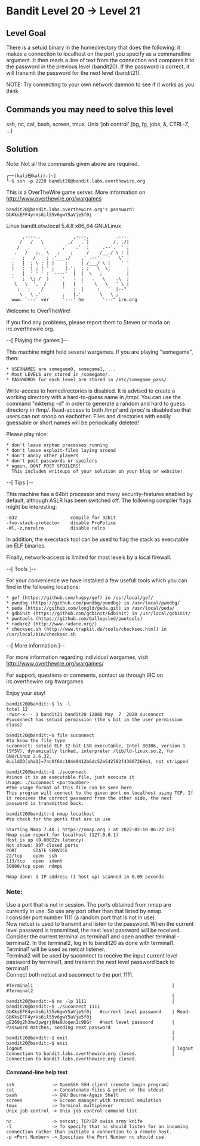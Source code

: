 # Bandit Level 20 → Level 21

## Level Goal
There is a setuid binary in the homedirectory that does the following: it makes a connection to localhost on the port you specify as a commandline argument. It then reads a line of text from the connection and compares it to the password in the previous level (bandit20). If the password is correct, it will transmit the password for the next level (bandit21).

NOTE: Try connecting to your own network daemon to see if it works as you think

## Commands you may need to solve this level
ssh, nc, cat, bash, screen, tmux, Unix ‘job control’ (bg, fg, jobs, &, CTRL-Z, …)

## Solution
Note:
Not all the commands given above are required.
```                                                                                 
┌──(kali㉿kali)-[~]
└─$ ssh -p 2220 bandit20@bandit.labs.overthewire.org 
```

This is a OverTheWire game server. More information on http://www.overthewire.org/wargames

```
bandit20@bandit.labs.overthewire.org's password: GbKksEFF4yrVs6il55v6gwY5aVje5f0j
```

Linux bandit.otw.local 5.4.8 x86_64 GNU/Linux
```
      ,----..            ,----,          .---.
     /   /   \         ,/   .`|         /. ./|
    /   .     :      ,`   .'  :     .--'.  ' ;
   .   /   ;.  \   ;    ;     /    /__./ \ : |
  .   ;   /  ` ; .'___,/    ,' .--'.  '   \' .
  ;   |  ; \ ; | |    :     | /___/ \ |    ' '
  |   :  | ; | ' ;    |.';  ; ;   \  \;      :
  .   |  ' ' ' : `----'  |  |  \   ;  `      |
  '   ;  \; /  |     '   :  ;   .   \    .\  ;
   \   \  ',  /      |   |  '    \   \   ' \ |
    ;   :    /       '   :  |     :   '  |--"
     \   \ .'        ;   |.'       \   \ ;
  www. `---` ver     '---' he       '---" ire.org
```

Welcome to OverTheWire!

If you find any problems, please report them to Steven or morla on
irc.overthewire.org.

--[ Playing the games ]--

  This machine might hold several wargames.
  If you are playing "somegame", then:

    * USERNAMES are somegame0, somegame1, ...
    * Most LEVELS are stored in /somegame/.
    * PASSWORDS for each level are stored in /etc/somegame_pass/.

  Write-access to homedirectories is disabled. It is advised to create a
  working directory with a hard-to-guess name in /tmp/.  You can use the
  command "mktemp -d" in order to generate a random and hard to guess
  directory in /tmp/.  Read-access to both /tmp/ and /proc/ is disabled
  so that users can not snoop on eachother. Files and directories with
  easily guessable or short names will be periodically deleted!

  Please play nice:

    * don't leave orphan processes running
    * don't leave exploit-files laying around
    * don't annoy other players
    * don't post passwords or spoilers
    * again, DONT POST SPOILERS!
      This includes writeups of your solution on your blog or website!

--[ Tips ]--

  This machine has a 64bit processor and many security-features enabled
  by default, although ASLR has been switched off.  The following
  compiler flags might be interesting:

    -m32                    compile for 32bit
    -fno-stack-protector    disable ProPolice
    -Wl,-z,norelro          disable relro

  In addition, the execstack tool can be used to flag the stack as
  executable on ELF binaries.

  Finally, network-access is limited for most levels by a local
  firewall.

--[ Tools ]--

 For your convenience we have installed a few usefull tools which you can find
 in the following locations:

    * gef (https://github.com/hugsy/gef) in /usr/local/gef/
    * pwndbg (https://github.com/pwndbg/pwndbg) in /usr/local/pwndbg/
    * peda (https://github.com/longld/peda.git) in /usr/local/peda/
    * gdbinit (https://github.com/gdbinit/Gdbinit) in /usr/local/gdbinit/
    * pwntools (https://github.com/Gallopsled/pwntools)
    * radare2 (http://www.radare.org/)
    * checksec.sh (http://www.trapkit.de/tools/checksec.html) in /usr/local/bin/checksec.sh

--[ More information ]--

  For more information regarding individual wargames, visit
  http://www.overthewire.org/wargames/

  For support, questions or comments, contact us through IRC on
  irc.overthewire.org #wargames.

  Enjoy your stay!
  
```
bandit20@bandit:~$ ls -l
total 12
-rwsr-x--- 1 bandit21 bandit20 12088 May  7  2020 suconnect                   #suconnect has setuid permission (the s bit in the user permission class)

bandit20@bandit:~$ file suconnect                                             #to know the file type
suconnect: setuid ELF 32-bit LSB executable, Intel 80386, version 1 (SYSV), dynamically linked, interpreter /lib/ld-linux.so.2, for GNU/Linux 2.6.32, BuildID[sha1]=74c0f6dc184e0412b6dc52e542782f43807268e1, not stripped

bandit20@bandit:~$ ./suconnect                                                #since it is an executable file, just execute it
Usage: ./suconnect <portnumber>                                               #the usage format of this file can be seen here 
This program will connect to the given port on localhost using TCP. If it receives the correct password from the other side, the next password is transmitted back.

bandit20@bandit:~$ nmap localhost                                             #to check for the ports that are in use

Starting Nmap 7.40 ( https://nmap.org ) at 2022-02-10 06:22 CET
Nmap scan report for localhost (127.0.0.1)
Host is up (0.00022s latency).
Not shown: 997 closed ports
PORT      STATE SERVICE
22/tcp    open  ssh
113/tcp   open  ident
30000/tcp open  ndmps

Nmap done: 1 IP address (1 host up) scanned in 0.09 seconds
```


### Note: 
Use a port that is not in session. The ports obtained from nmap are currently in use. So use any port other than that listed by nmap. <br/> 
I consider port number 1111 (a random port that is not in use). <br/> 
Now netcat is used to transmit and listen to the password. When the current level password is transmitted, the next level password will be received. <br/> 
Consider the current terminal as terminal1 and open another terminal - terminal2. In the terminal2, log in to bandit20 as done with terminal1. <br/> 
Terminal1 will be used as netcat listener. <br/> 
Terminal2 will be used by suconnect to receive the input current level password by terminal1, and transmit the next level password back to terminal1. <br/> 
Connect both netcat and suconnect to the port 1111. <br/> 

```
#Terminal1                                                    | #Terminal2
                                                              |
bandit20@bandit:~$ nc -lp 1111                                | bandit20@bandit:~$ ./suconnect 1111
GbKksEFF4yrVs6il55v6gwY5aVje5f0j   #current level password    | Read: GbKksEFF4yrVs6il55v6gwY5aVje5f0j
gE269g2h3mw3pwgrj0Ha9Uoqen1c9DGr   #next level password       | Password matches, sending next password
                                                              |
bandit20@bandit:~$ exit                                       | bandit20@bandit:~$ exit
logout                                                        | logout
Connection to bandit.labs.overthewire.org closed.             | Connection to bandit.labs.overthewire.org closed.     

```

#### Command-line help text
```
ssh              -> OpenSSH SSH client (remote login program)
cat              -> Concatenate files & print on the stdout
bash             -> GNU Bourne-Again Shell
screen           -> Screen manager with terminal emulation
tmux             -> Terminal multiplexer
Unix job control -> Unix job control command list

nc               -> netcat; TCP/IP swiss army knife
-l               -> To specify that nc should listen for an incoming connection rather than initiate a connection to a remote host.
-p <Port Number> -> Specifies the Port Number nc should use.
```
